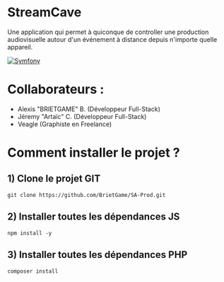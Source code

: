 # StreamCave

Une application qui permet à quiconque de controller une production audiovisuelle autour d'un événement à distance depuis n'importe quelle appareil.

[![Symfony](https://github.com/StreamCave/app/actions/workflows/symfony.yml/badge.svg)](https://github.com/StreamCave/app/actions/workflows/symfony.yml)


# Collaborateurs :

- Alexis "BRIETGAME" B. (Développeur Full-Stack)
- Jéremy "Artaïc" C. (Développeur Full-Stack)
- Veagle (Graphiste en Freelance)

# Comment installer le projet ?

## 1) Clone le projet GIT
``` 
git clone https://github.com/BrietGame/SA-Prod.git 
```
## 2) Installer toutes les dépendances JS
```
npm install -y
```
## 3) Installer toutes les dépendances PHP
```
composer install
```
